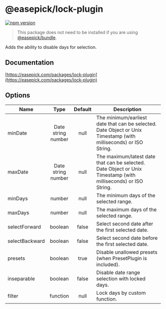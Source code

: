 # @easepick/lock-plugin

[![npm version](https://badge.fury.io/js/@easepick%2Flock-plugin.svg)](https://www.npmjs.com/package/@easepick/lock-plugin)

> This package does not need to be installed if you are using [@easepick/bundle](https://easepick.com/packages/bundle).

Adds the ability to disable days for selection.


## Documentation

[https://easepick.com/packages/lock-plugin](https://easepick.com/packages/lock-plugin)


## Options

| Name | Type | Default | Description
| --- | :---: | :---: | ---
| minDate | Date <br/> string <br/> number | null | The minimum/earliest date that can be selected. <br/> Date Object or Unix Timestamp (with milliseconds) or ISO String.
| maxDate | Date <br/> string <br/> number | null | The maximum/latest date that can be selected. <br/> Date Object or Unix Timestamp (with milliseconds) or ISO String.
| minDays | number | null | The minimum days of the selected range.
| maxDays | number | null | The maximum days of the selected range.
| selectForward | boolean | false | Select second date after the first selected date.
| selectBackward | boolean | false | Select second date before the first selected date.
| presets | boolean | true | Disable unallowed presets (when PresetPlugin is included).
| inseparable | boolean | false | Disable date range selection with locked days.
| filter | function | null | Lock days by custom function.